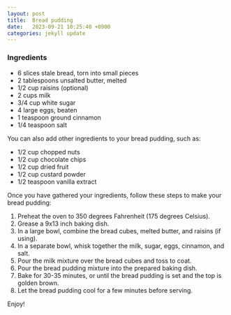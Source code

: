 ```yaml
---
layout: post
title:  Bread pudding
date:   2023-09-21 10:25:40 +0900
categories: jekyll update
---
```


### Ingredients

- 6 slices stale bread, torn into small pieces
- 2 tablespoons unsalted butter, melted
- 1/2 cup raisins (optional)
- 2 cups milk
- 3/4 cup white sugar
- 4 large eggs, beaten
- 1 teaspoon ground cinnamon
- 1/4 teaspoon salt

You can also add other ingredients to your bread pudding, such as:

- 1/2 cup chopped nuts
- 1/2 cup chocolate chips
- 1/2 cup dried fruit
- 1/2 cup custard powder
- 1/2 teaspoon vanilla extract

Once you have gathered your ingredients, follow these steps to make your bread pudding:

1. Preheat the oven to 350 degrees Fahrenheit (175 degrees Celsius).
2. Grease a 9x13 inch baking dish.
3. In a large bowl, combine the bread cubes, melted butter, and raisins (if using).
4. In a separate bowl, whisk together the milk, sugar, eggs, cinnamon, and salt.
5. Pour the milk mixture over the bread cubes and toss to coat.
6. Pour the bread pudding mixture into the prepared baking dish.
7. Bake for 30-35 minutes, or until the bread pudding is set and the top is golden brown.
8. Let the bread pudding cool for a few minutes before serving.

Enjoy!  
